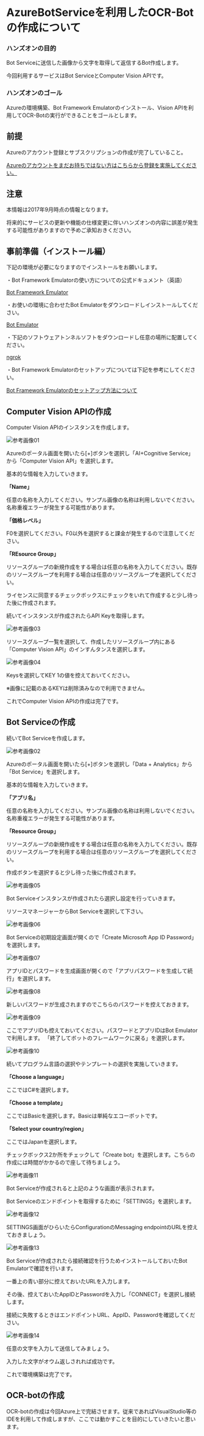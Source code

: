 # AzureBotServiceを利用したOCR-Botの作成について
### ハンズオンの目的
Bot Serviceに送信した画像から文字を取得して返信するBot作成します。

今回利用するサービスはBot ServiceとComputer Vision APIです。

### ハンズオンのゴール
Azureの環境構築、Bot Framework Emulatorのインストール、Vision APIを利用してOCR-Botの実行ができることをゴールとします。

## 前提
Azureのアカウント登録とサブスクリプションの作成が完了していること。

[Azureのアカウントをまだお持ちではない方はこちらから登録を実施してください。](https://github.com/Azure-Moku2-Study/Azure-moku2-textbook)

## 注意
本情報は2017年9月時点の情報となります。

将来的にサービスの更新や機能の仕様変更に伴いハンズオンの内容に誤差が発生する可能性がありますので予めご承知おきください。

## 事前準備（インストール編）

下記の環境が必要になりますのでインストールをお願いします。

・Bot Framework Emulatorの使い方についての公式ドキュメント（英語）

[Bot Framework Emulator](https://docs.microsoft.com/en-us/bot-framework/debug-bots-emulator)

・お使いの環境に合わせたBot Emulatorをダウンロードしインストールしてください。

[Bot Emulator](https://github.com/Microsoft/BotFramework-Emulator/releases/tag/v3.5.31)

・下記のソフトウェアトンネルソフトをダウンロードし任意の場所に配置してください。

[ngrok](https://ngrok.com/)

・Bot Framework Emulatorのセットアップについては下記を参考にしてください。

[Bot Framework Emulatorのセットアップ方法について](http://qiita.com/kingkinoko/items/eb83f8ca00c516eac29e)

## Computer Vision APIの作成
Computer Vision APIのインスタンスを作成します。

![参考画像01](https://github.com/Azure-Moku2-Study/Azure-moku2-textbook/blob/master/OCR-Bot/image/001.png)

Azureのポータル画面を開いたら[+]ボタンを選択し「AI+Cognitive Service」から「Computer Vision API」を選択します。

基本的な情報を入力していきます。

**「Name」**

任意の名称を入力してください。サンプル画像の名称は利用しないでください。名称重複エラーが発生する可能性があります。

**「価格レベル」**

F0を選択してください。F0以外を選択すると課金が発生するので注意してください。

**「REsource Group」**

リソースグループの新規作成をする場合は任意の名称を入力してください。既存のリソースグループを利用する場合は任意のリソースグループを選択してください。

ライセンスに同意するチェックボックスにチェックをいれて作成すると少し待った後に作成されます。

続いてインスタンスが作成されたらAPI Keyを取得します。

![参考画像03](https://github.com/Azure-Moku2-Study/Azure-moku2-textbook/blob/master/OCR-Bot/image/003.png)

リソースグループ一覧を選択して、作成したリソースグループ内にある「Computer Vision API」のインすんタンスを選択します。

![参考画像04](https://github.com/Azure-Moku2-Study/Azure-moku2-textbook/blob/master/OCR-Bot/image/004.png)

Keysを選択してKEY 1の値を控えておいてください。

※画像に記載のあるKEYは削除済みなので利用できません。

これでComputer Vision APIの作成は完了です。


## Bot Serviceの作成

続いてBot Serviceを作成します。

![参考画像02](https://github.com/Azure-Moku2-Study/Azure-moku2-textbook/blob/master/OCR-Bot/image/002.png)

Azureのポータル画面を開いたら[+]ボタンを選択し「Data + Analytics」から「Bot Service」を選択します。

基本的な情報を入力していきます。

**「アプリ名」**

任意の名称を入力してください。サンプル画像の名称は利用しないでください。名称重複エラーが発生する可能性があります。

**「Resource Group」**

リソースグループの新規作成をする場合は任意の名称を入力してください。既存のリソースグループを利用する場合は任意のリソースグループを選択してください。

作成ボタンを選択すると少し待った後に作成されます。


![参考画像05](https://github.com/Azure-Moku2-Study/Azure-moku2-textbook/blob/master/OCR-Bot/image/005.png)

Bot Serviceインスタンスが作成されたら選択し設定を行っていきます。

リソースマネージャーからBot Serviceを選択して下さい。

![参考画像06](https://github.com/Azure-Moku2-Study/Azure-moku2-textbook/blob/master/OCR-Bot/image/006.png)

Bot Serviceの初期設定画面が開くので「Create Microsoft App ID Password」を選択します。

![参考画像07](https://github.com/Azure-Moku2-Study/Azure-moku2-textbook/blob/master/OCR-Bot/image/007.png)

アプリIDとパスワードを生成画面が開くので「アプリパスワードを生成して続行」を選択します。

![参考画像08](https://github.com/Azure-Moku2-Study/Azure-moku2-textbook/blob/master/OCR-Bot/image/008.png)

新しいパスワードが生成されますのでこちらのパスワードを控えておきます。

![参考画像09](https://github.com/Azure-Moku2-Study/Azure-moku2-textbook/blob/master/OCR-Bot/image/009.png)

ここでアプリIDも控えておいてください。パスワードとアプリIDはBot Emulatorで利用します。
「終了してボットのフレームワークに戻る」を選択します。

![参考画像10](https://github.com/Azure-Moku2-Study/Azure-moku2-textbook/blob/master/OCR-Bot/image/010.png)

続いてプログラム言語の選択やテンプレートの選択を実施していきます。

**「Choose a language」**

ここではC#を選択します。

**「Choose a template」**

ここではBasicを選択します。Basicは単純なエコーボットです。

**「Select your country/region」**

ここではJapanを選択します。

チェックボックス2か所をチェックして「Create bot」を選択します。こちらの作成には時間がかかるので座して待ちましょう。


![参考画像11](https://github.com/Azure-Moku2-Study/Azure-moku2-textbook/blob/master/OCR-Bot/image/011.png)

Bot Serviceが作成されると上記のような画面が表示されます。

Bot Serviceのエンドポイントを取得するために「SETTINGS」を選択します。

![参考画像12](https://github.com/Azure-Moku2-Study/Azure-moku2-textbook/blob/master/OCR-Bot/image/012.png)

SETTINGS画面がひらいたらConfigurationのMessaging endpointのURLを控えておきましょう。

![参考画像13](https://github.com/Azure-Moku2-Study/Azure-moku2-textbook/blob/master/OCR-Bot/image/013.png)

Bot Serviceが作成されたら接続確認を行うためインストールしておいたBot Emulatorで確認を行います。

一番上の青い部分に控えておいたURLを入力します。

その後、控えておいたAppIDとPasswordを入力し「CONNECT」を選択し接続します。

接続に失敗するときはエンドポイントURL、AppID、Passwordを確認してください。


![参考画像14](https://github.com/Azure-Moku2-Study/Azure-moku2-textbook/blob/master/OCR-Bot/image/014.png)

任意の文字を入力して送信してみましょう。

入力した文字がオウム返しされれば成功です。

これで環境構築は完了です。

## OCR-botの作成
OCR-botの作成は今回Azure上で完結させます。従来であればVisualStudio等のIDEを利用して作成しますが、ここでは動かすことを目的にしていきたいと思います。



